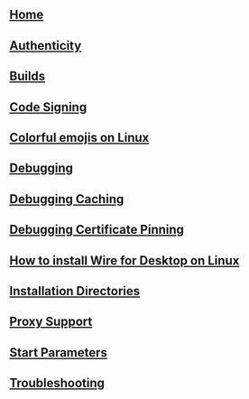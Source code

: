 ## [Home](Home)
## [Authenticity](Authenticity)
## [Builds](Builds)
## [Code Signing](Code-Signing)
## [Colorful emojis on Linux](Colorful-emojis-on-Linux)
## [Debugging](Debugging)
## [Debugging Caching](Debugging-Caching)
## [Debugging Certificate Pinning](Debugging-Certificate-Pinning)
## [How to install Wire for Desktop on Linux](How-to-install-Wire-for-Desktop-on-Linux)
## [Installation Directories](Installation-Directories)
## [Proxy Support](Proxy-Support)
## [Start Parameters](Start-Parameters)
## [Troubleshooting](Troubleshooting)